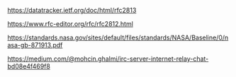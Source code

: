 https://datatracker.ietf.org/doc/html/rfc2813

https://www.rfc-editor.org/rfc/rfc2812.html

https://standards.nasa.gov/sites/default/files/standards/NASA/Baseline/0/nasa-gb-871913.pdf

https://medium.com/@mohcin.ghalmi/irc-server-internet-relay-chat-bd08e4f469f8
